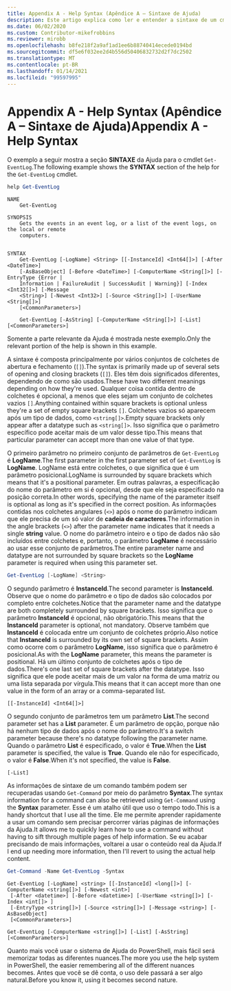 ```yaml
---
title: Appendix A - Help Syntax (Apêndice A – Sintaxe de Ajuda)
description: Este artigo explica como ler e entender a sintaxe de um cmdlet, conforme apresentado por Get-Help.
ms.date: 06/02/2020
ms.custom: Contributor-mikefrobbins
ms.reviewer: mirobb
ms.openlocfilehash: b8fe218f2a9af1ad1ee6b88740414ecede0194bd
ms.sourcegitcommit: df5e6f032ee2d4b556d50406832732d2f7dc2502
ms.translationtype: MT
ms.contentlocale: pt-BR
ms.lasthandoff: 01/14/2021
ms.locfileid: "99597995"
---
```

# <a name="appendix-a---help-syntax"></a><span data-ttu-id="1d53b-103">Appendix A - Help Syntax (Apêndice A – Sintaxe de Ajuda)</span><span class="sxs-lookup"><span data-stu-id="1d53b-103">Appendix A - Help Syntax</span></span>

<span data-ttu-id="1d53b-104">O exemplo a seguir mostra a seção **SINTAXE** da Ajuda para o cmdlet `Get-EventLog`.</span><span class="sxs-lookup"><span data-stu-id="1d53b-104">The following example shows the **SYNTAX** section of the help for the `Get-EventLog` cmdlet.</span></span>

```powershell
help Get-EventLog
```

```Output
NAME
    Get-EventLog

SYNOPSIS
    Gets the events in an event log, or a list of the event logs, on the local or remote
    computers.


SYNTAX
    Get-EventLog [-LogName] <String> [[-InstanceId] <Int64[]>] [-After <DateTime>]
    [-AsBaseObject] [-Before <DateTime>] [-ComputerName <String[]>] [-EntryType {Error |
    Information | FailureAudit | SuccessAudit | Warning}] [-Index <Int32[]>] [-Message
    <String>] [-Newest <Int32>] [-Source <String[]>] [-UserName <String[]>]
    [<CommonParameters>]

    Get-EventLog [-AsString] [-ComputerName <String[]>] [-List] [<CommonParameters>]
```

<span data-ttu-id="1d53b-105">Somente a parte relevante da Ajuda é mostrada neste exemplo.</span><span class="sxs-lookup"><span data-stu-id="1d53b-105">Only the relevant portion of the help is shown in this example.</span></span>

<span data-ttu-id="1d53b-106">A sintaxe é composta principalmente por vários conjuntos de colchetes de abertura e fechamento (`[]`).</span><span class="sxs-lookup"><span data-stu-id="1d53b-106">The syntax is primarily made up of several sets of opening and closing brackets (`[]`).</span></span> <span data-ttu-id="1d53b-107">Eles têm dois significados diferentes, dependendo de como são usados.</span><span class="sxs-lookup"><span data-stu-id="1d53b-107">These have two different meanings depending on how they're used.</span></span> <span data-ttu-id="1d53b-108">Qualquer coisa contida dentro de colchetes é opcional, a menos que eles sejam um conjunto de colchetes vazios `[]`.</span><span class="sxs-lookup"><span data-stu-id="1d53b-108">Anything contained within square brackets is optional unless they're a set of empty square brackets `[]`.</span></span> <span data-ttu-id="1d53b-109">Colchetes vazios só aparecem após um tipo de dados, como `<string[]>`.</span><span class="sxs-lookup"><span data-stu-id="1d53b-109">Empty square brackets only appear after a datatype such as `<string[]>`.</span></span> <span data-ttu-id="1d53b-110">Isso significa que o parâmetro específico pode aceitar mais de um valor desse tipo.</span><span class="sxs-lookup"><span data-stu-id="1d53b-110">This means that particular parameter can accept more than one value of that type.</span></span>

<span data-ttu-id="1d53b-111">O primeiro parâmetro no primeiro conjunto de parâmetros de `Get-EventLog` é **LogName**.</span><span class="sxs-lookup"><span data-stu-id="1d53b-111">The first parameter in the first parameter set of `Get-EventLog` is **LogName**.</span></span> <span data-ttu-id="1d53b-112">LogName está entre colchetes, o que significa que é um parâmetro posicional.</span><span class="sxs-lookup"><span data-stu-id="1d53b-112">LogName is surrounded by square brackets which means that it's a positional parameter.</span></span> <span data-ttu-id="1d53b-113">Em outras palavras, a especificação do nome do parâmetro em si é opcional, desde que ele seja especificado na posição correta.</span><span class="sxs-lookup"><span data-stu-id="1d53b-113">In other words, specifying the name of the parameter itself is optional as long as it's specified in the correct position.</span></span> <span data-ttu-id="1d53b-114">As informações contidas nos colchetes angulares (`<>`) após o nome do parâmetro indicam que ele precisa de um só valor de **cadeia de caracteres**.</span><span class="sxs-lookup"><span data-stu-id="1d53b-114">The information in the angle brackets (`<>`) after the parameter name indicates that it needs a single **string** value.</span></span> <span data-ttu-id="1d53b-115">O nome do parâmetro inteiro e o tipo de dados não são incluídos entre colchetes e, portanto, o parâmetro **LogName** é necessário ao usar esse conjunto de parâmetros.</span><span class="sxs-lookup"><span data-stu-id="1d53b-115">The entire parameter name and datatype are not surrounded by square brackets so the **LogName** parameter is required when using this parameter set.</span></span>

```powershell
Get-EventLog [-LogName] <String>
```

<span data-ttu-id="1d53b-116">O segundo parâmetro é **InstanceId**.</span><span class="sxs-lookup"><span data-stu-id="1d53b-116">The second parameter is **InstanceId**.</span></span> <span data-ttu-id="1d53b-117">Observe que o nome do parâmetro e o tipo de dados são colocados por completo entre colchetes.</span><span class="sxs-lookup"><span data-stu-id="1d53b-117">Notice that the parameter name and the datatype are both completely surrounded by square brackets.</span></span> <span data-ttu-id="1d53b-118">Isso significa que o parâmetro **InstanceId** é opcional, não obrigatório.</span><span class="sxs-lookup"><span data-stu-id="1d53b-118">This means that the **InstanceId** parameter is optional, not mandatory.</span></span> <span data-ttu-id="1d53b-119">Observe também que **InstanceId** é colocada entre um conjunto de colchetes próprio.</span><span class="sxs-lookup"><span data-stu-id="1d53b-119">Also notice that **InstanceId** is surrounded by its own set of square brackets.</span></span> <span data-ttu-id="1d53b-120">Assim como ocorre com o parâmetro **LogName**, isso significa que o parâmetro é posicional.</span><span class="sxs-lookup"><span data-stu-id="1d53b-120">As with the **LogName** parameter, this means the parameter is positional.</span></span> <span data-ttu-id="1d53b-121">Há um último conjunto de colchetes após o tipo de dados.</span><span class="sxs-lookup"><span data-stu-id="1d53b-121">There's one last set of square brackets after the datatype.</span></span> <span data-ttu-id="1d53b-122">Isso significa que ele pode aceitar mais de um valor na forma de uma matriz ou uma lista separada por vírgula.</span><span class="sxs-lookup"><span data-stu-id="1d53b-122">This means that it can accept more than one value in the form of an array or a comma-separated list.</span></span>

```
[[-InstanceId] <Int64[]>]
```

<span data-ttu-id="1d53b-123">O segundo conjunto de parâmetros tem um parâmetro **List**.</span><span class="sxs-lookup"><span data-stu-id="1d53b-123">The second parameter set has a **List** parameter.</span></span> <span data-ttu-id="1d53b-124">É um parâmetro de opção, porque não há nenhum tipo de dados após o nome do parâmetro.</span><span class="sxs-lookup"><span data-stu-id="1d53b-124">It's a switch parameter because there's no datatype following the parameter name.</span></span> <span data-ttu-id="1d53b-125">Quando o parâmetro **List** é especificado, o valor é **True**.</span><span class="sxs-lookup"><span data-stu-id="1d53b-125">When the **List** parameter is specified, the value is **True**.</span></span> <span data-ttu-id="1d53b-126">Quando ele não for especificado, o valor é **False**.</span><span class="sxs-lookup"><span data-stu-id="1d53b-126">When it's not specified, the value is **False**.</span></span>

```
[-List]
```

<span data-ttu-id="1d53b-127">As informações de sintaxe de um comando também podem ser recuperadas usando `Get-Command` por meio do parâmetro **Syntax**.</span><span class="sxs-lookup"><span data-stu-id="1d53b-127">The syntax information for a command can also be retrieved using `Get-Command` using the **Syntax** parameter.</span></span> <span data-ttu-id="1d53b-128">Esse é um atalho útil que uso o tempo todo.</span><span class="sxs-lookup"><span data-stu-id="1d53b-128">This is a handy shortcut that I use all the time.</span></span> <span data-ttu-id="1d53b-129">Ele me permite aprender rapidamente a usar um comando sem precisar percorrer várias páginas de informações da Ajuda.</span><span class="sxs-lookup"><span data-stu-id="1d53b-129">It allows me to quickly learn how to use a command without having to sift through multiple pages of help information.</span></span> <span data-ttu-id="1d53b-130">Se eu acabar precisando de mais informações, voltarei a usar o conteúdo real da Ajuda.</span><span class="sxs-lookup"><span data-stu-id="1d53b-130">If I end up needing more information, then I'll revert to using the actual help content.</span></span>

```powershell
Get-Command -Name Get-EventLog -Syntax
```

```Output
Get-EventLog [-LogName] <string> [[-InstanceId] <long[]>] [-ComputerName <string[]>] [-Newest <int>]
 [-After <datetime>] [-Before <datetime>] [-UserName <string[]>] [-Index <int[]> ]
 [-EntryType <string[]>] [-Source <string[]>] [-Message <string>] [-AsBaseObject]
 [<CommonParameters>]

Get-EventLog [-ComputerName <string[]>] [-List] [-AsString] [<CommonParameters>]
```

<span data-ttu-id="1d53b-131">Quanto mais você usar o sistema de Ajuda do PowerShell, mais fácil será memorizar todas as diferentes nuances.</span><span class="sxs-lookup"><span data-stu-id="1d53b-131">The more you use the help system in PowerShell, the easier remembering all of the different nuances becomes.</span></span> <span data-ttu-id="1d53b-132">Antes que você se dê conta, o uso dele passará a ser algo natural.</span><span class="sxs-lookup"><span data-stu-id="1d53b-132">Before you know it, using it becomes second nature.</span></span>
